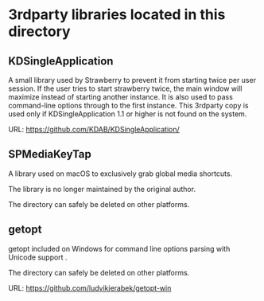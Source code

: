 3rdparty libraries located in this directory
============================================

KDSingleApplication
-------------------
A small library used by Strawberry to prevent it from starting twice per user session.
If the user tries to start strawberry twice, the main window will maximize instead of starting another instance.
It is also used to pass command-line options through to the first instance.
This 3rdparty copy is used only if KDSingleApplication 1.1 or higher is not found on the system.

URL: https://github.com/KDAB/KDSingleApplication/


SPMediaKeyTap
-------------
A library used on macOS to exclusively grab global media shortcuts.

The library is no longer maintained by the original author.

The directory can safely be deleted on other platforms.

getopt
------
getopt included on Windows for command line options parsing with Unicode support .

The directory can safely be deleted on other platforms.

URL: https://github.com/ludvikjerabek/getopt-win
